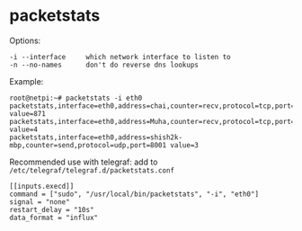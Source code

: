 packetstats
===========

Options:
```
-i --interface     which network interface to listen to
-n --no-names      don't do reverse dns lookups
```

Example:
```
root@netpi:~# packetstats -i eth0
packetstats,interface=eth0,address=chai,counter=recv,protocol=tcp,port=8086 value=871
packetstats,interface=eth0,address=Muha,counter=recv,protocol=tcp,port=22067 value=4
packetstats,interface=eth0,address=shish2k-mbp,counter=send,protocol=udp,port=8001 value=3
```

Recommended use with telegraf: add to `/etc/telegraf/telegraf.d/packetstats.conf`
```
[[inputs.execd]]
command = ["sudo", "/usr/local/bin/packetstats", "-i", "eth0"]
signal = "none"
restart_delay = "10s"
data_format = "influx"
```
